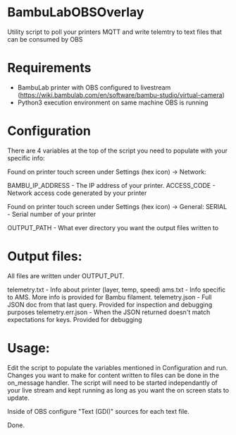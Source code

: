 # BambuLabOBSOverlay
Utility script to poll your printers MQTT and write telemtry to text files that can be consumed by OBS

# Requirements
- BambuLab printer with OBS configured to livestream (https://wiki.bambulab.com/en/software/bambu-studio/virtual-camera)
- Python3 execution environment on same machine OBS is running

# Configuration
There are 4 variables at the top of the script you need to populate with your specific info:

Found on printer touch screen under Settings (hex icon) -> Network:

BAMBU_IP_ADDRESS - The IP address of your printer.
ACCESS_CODE - Network access code generated by your printer


Found on printer touch screen under Settings (hex icon) -> General:
SERIAL - Serial number of your printer

OUTPUT_PATH - What ever directory you want the output files written to

# Output files:
All files are written under OUTPUT_PUT.

telemetry.txt - Info about printer (layer, temp, speed)
ams.txt - Info specific to AMS.  More info is provided for Bambu filament.
telemetry.json - Full JSON doc from that last query.  Provided for inspection and debugging purposes 
telemetry.err.json - When the JSON returned doesn't match expectations for keys.  Provided for debugging

# Usage:
Edit the script to populate the variables mentioned in Configuration and run.  Changes you want to make
for content written to files can be done in the on_message handler.  The script will need to be started independantly
of your live stream and kept running as long as you want the on screen stats to update.


Inside of OBS configure "Text (GDI)" sources for each text file.

Done.
